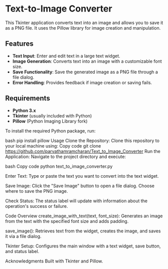 # Text-to-Image Converter

This Tkinter application converts text into an image and allows you to save it as a PNG file. It uses the Pillow library for image creation and manipulation.

## Features

- **Text Input**: Enter and edit text in a large text widget.
- **Image Generation**: Converts text into an image with a customizable font size.
- **Save Functionality**: Save the generated image as a PNG file through a file dialog.
- **Error Handling**: Provides feedback if image creation or saving fails.

## Requirements

- **Python 3.x**
- **Tkinter** (usually included with Python)
- **Pillow** (Python Imaging Library fork)

To install the required Python package, run:

bash
pip install pillow
Usage
Clone the Repository:
Clone this repository to your local machine using:
Copy code
git clone https://github.com/parvathamramcharan/Text_to_Image_Converter
Run the Application:
Navigate to the project directory and execute:

bash
Copy code
python text_to_image_converter.py


Enter Text:
Type or paste the text you want to convert into the text widget.

Save Image:
Click the "Save Image" button to open a file dialog. Choose where to save the PNG image.

Check Status:
The status label will update with information about the operation's success or failure.

Code Overview
create_image_with_text(text, font_size):
Generates an image from the text with the specified font size and adds padding.

save_image():
Retrieves text from the widget, creates the image, and saves it via a file dialog.

Tkinter Setup:
Configures the main window with a text widget, save button, and status label.

Acknowledgments
Built with Tkinter and Pillow.


